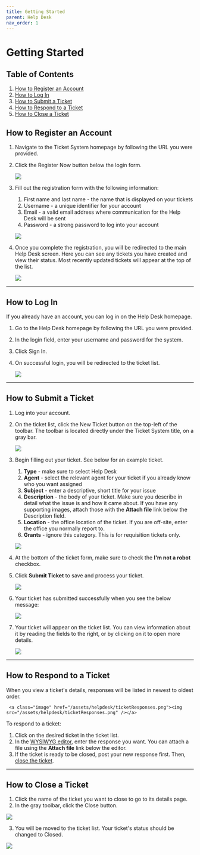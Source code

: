```yaml
---
title: Getting Started
parent: Help Desk
nav_order: 1
---
```


# Getting Started

## Table of Contents
1. <a href="#how-to-register-an-account">How to Register an Account</a>
1. <a href="#how-to-log-in">How to Log In</a>
1. <a href="#how-to-submit-a-ticket">How to Submit a Ticket</a>
1. <a href="#how-to-respond-to-a-ticket">How to Respond to a Ticket</a>
1. <a href="#how-to-close-a-ticket">How to Close a Ticket</a>

## How to Register an Account

1. Navigate to the Ticket System homepage by following the URL you were provided.
2. Click the Register Now button below the login form.

     <a class="image" href="/assets/helpdesk/ticketSystemLogin.png"><img src="/assets/helpdesk/ticketSystemLogin.png" /></a>

3. Fill out the registration form with the following information:
     1. First name and last name - the name that is displayed on your tickets
     3. Username - a unique identifier for your account
     4. Email - a valid email address where communication for the Help Desk will be sent
     5. Password - a strong password to log into your account

     <a class="image" href="/assets/helpdesk/register.png"><img src="/assets/helpdesk/register.png" /></a>

4. Once you complete the registration, you will be redirected to the main Help Desk screen. Here you can see any tickets you have created and view their status. Most recently updated tickets will appear at the top of the list.

     <a class="image" href="/assets/helpdesk/emptyTicketSystem.png"><img src="/assets/helpdesk/emptyTicketSystem.png" /></a>

<hr class="divider" />

## How to Log In

If you already have an account, you can log in on the Help Desk homepage.

1. Go to the Help Desk homepage by following the URL you were provided.
2. In the login field, enter your username and password for the system.
3. Click Sign In.
4. On successful login, you will be redirected to the ticket list.

     <a class="image" href="/assets/helpdesk/ticketSystemLogin.png"><img src="/assets/helpdesk/ticketSystemLogin.png" /></a>

<hr class="divider" />

## How to Submit a Ticket

1. Log into your account.
2. On the ticket list, click the New Ticket button on the top-left of the toolbar. The toolbar is located directly under the Ticket System title, on a gray bar.

     <a class="image" href="/assets/helpdesk/emptyTicketSystem.png"><img src="/assets/helpdesk/emptyTicketSystem.png" /></a>

3. Begin filling out your ticket. See below for an example ticket.
     1. **Type** - make sure to select Help Desk
     2. **Agent** - select the relevant agent for your ticket if you already know who you want assigned
     3. **Subject** - enter a descriptive, short title for your issue
     4. **Description** - the body of your ticket. Make sure you describe in detail what the issue is and how it came about. If you have any supporting images, attach those with the **Attach file** link below the Description field.
     5. **Location** - the office location of the ticket. If you are off-site, enter the office you normally report to.
     6. **Grants** - ignore this category. This is for requisition tickets only.

     <a class="image" href="/assets/helpdesk/ticketFields.png"><img src="/assets/helpdesk/ticketFields.png" /></a>

4. At the bottom of the ticket form, make sure to check the **I'm not a robot** checkbox.
5. Click **Submit Ticket** to save and process your ticket.

     <a class="image" href="/assets/helpdesk/submit.png"><img src="/assets/helpdesk/submit.png" /></a>

6. Your ticket has submitted successfully when you see the below message:

     <a class="image" href="/assets/helpdesk/ticketSubmitConfirm.png"><img src="/assets/helpdesk/ticketSubmitConfirm.png" /></a>

6. Your ticket will appear on the ticket list. You can view information about it by reading the fields to the right, or by clicking on it to open more details.

     <a class="image" href="/assets/helpdesk/ticket.png"><img src="/assets/helpdesk/ticket.png" /></a>

<hr class="divider" />

## How to Respond to a Ticket

When you view a ticket's details, responses will be listed in newest to oldest order.

     <a class="image" href="/assets/helpdesk/ticketResponses.png"><img src="/assets/helpdesk/ticketResponses.png" /></a>

To respond to a ticket:

1. Click on the desired ticket in the ticket list.
2. In the <a href="https://en.wikipedia.org/wiki/WYSIWYG#:~:text=In%20computing%2C%20What%20You%20See,web%20page%2C%20or%20slide%20presentation.">WYSIWYG editor<a/>, enter the response you want. You can attach a file using the **Attach file** link below the editor.
3. If the ticket is ready to be closed, post your new response first. Then, <a href="#how-to-close-a-ticket">close the ticket</a>.

<hr class="divider" />

## How to Close a Ticket

1. Click the name of the ticket you want to close to go to its details page.
2. In the gray toolbar, click the Close button.

<a class="image" href="/assets/helpdesk/controls.png"><img src="/assets/helpdesk/controls.png" /></a>

3. You will be moved to the ticket list. Your ticket's status should be changed to Closed.

<a class="image" href="/assets/helpdesk/closed.png"><img src="/assets/helpdesk/closed.png" /></a>

